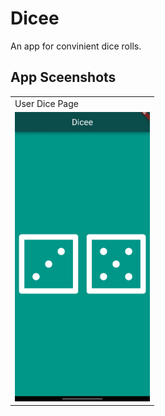 # Dicee

An app for convinient dice rolls.

## App Sceenshots
<table>
  <tr>
    <td>User Dice Page</td>
  </tr>
  <tr>
    <td><img src="image.jpg" width=216 height=463></td>
  </tr>
 </table> 
